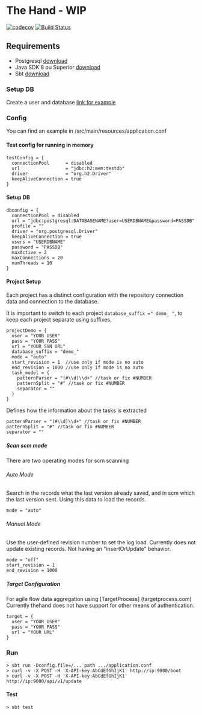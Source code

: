 # The Hand - WIP

[![codecov](https://codecov.io/gh/0um/thehand/branch/doc/graph/badge.svg)](https://codecov.io/gh/0um/thehand)
[![Build Status](https://travis-ci.org/0um/thehand.svg?branch=master)](https://travis-ci.org/0um/thehand)

## Requirements
- Postgresql [download](https://www.postgresql.org/download/)
- Java SDK 8 ou Superior [download](https://www.oracle.com/technetwork/java/javase/downloads/index.html)
- Sbt [download](https://www.scala-sbt.org/download.html)

### Setup DB
Create a user and database
[link for example](https://www.postgresql.org/docs/8.0/static/sql-createuser.html)

### Config
You can find an example in /src/main/resources/application.conf

#### Test config for running in memory
```
testConfig = {
  connectionPool      = disabled
  url                 = "jdbc:h2:mem:testdb"
  driver              = "org.h2.Driver"
  keepAliveConnection = true
}
```

#### Setup DB
```
dbconfig = {
  connectionPool = disabled
  url = "jdbc:postgresql:DATABASENAME?user=USERDBNAME&password=PASSDB"
  profile = ""
  driver = "org.postgresql.Driver"
  keepAliveConnection = true
  users = "USERDBNAME"
  password = "PASSDB"
  maxActive = 2
  maxConnections = 20
  numThreads = 10
}
```

#### Project Setup
Each project has a distinct configuration with the repository connection data and connection to the database.

It is important to switch to each project ```database_suffix =" demo_ "```, to keep each project separate using suffixes.

```
projectDemo = {
  user = "YOUR USER"
  pass = "YOUR PASS"
  url = "YOUR SVN URL"
  database_suffix = "demo_"
  mode = "auto"
  start_revision = 1  //use only if mode is no auto
  end_revision = 1000 //use only if mode is no auto
  task_model = {
    patternParser = "(#\\d)\\d+" //task or fix #NUMBER
    patternSplit = "#" //task or fix #NUMBER
    separator = ""
  }
}
```


Defines how the information about the tasks is extracted
```
patternParser = "(#\\d)\\d+" //task or fix #NUMBER
patternSplit = "#" //task or fix #NUMBER
separator = ""
```

##### Scan scm mode
There are two operating modes for scm scanning

###### Auto Mode
Search in the records what the last version already saved, and in scm which the last version sent. Using this data to load the records.
```
mode = "auto"
```

###### Manual Mode
Use the user-defined revision number to set the log load.
Currently does not update existing records. Not having an "insertOrUpdate" behavior.
```
mode = "off"
start_revision = 1
end_revision = 1000
```

##### Target Configuration
For agile flow data aggregation using [TargetProcess] (targetprocess.com)
Currently thehand does not have support for other means of authentication.
```
target = {
  user = "YOUR USER"
  pass = "YOUR PASS"
  url = "YOUR URL"
}
```
 
### Run
```
> sbt run -Dconfig.file=/... path .../application.conf
> curl -v -X POST -H 'X-API-key:AbCdEfGhIjK1' http://ip:9000/boot
> curl -v -X POST -H 'X-API-key:AbCdEfGhIjK1' http://ip:9000/api/v1/update
```

#### Test
```
> sbt test
```
